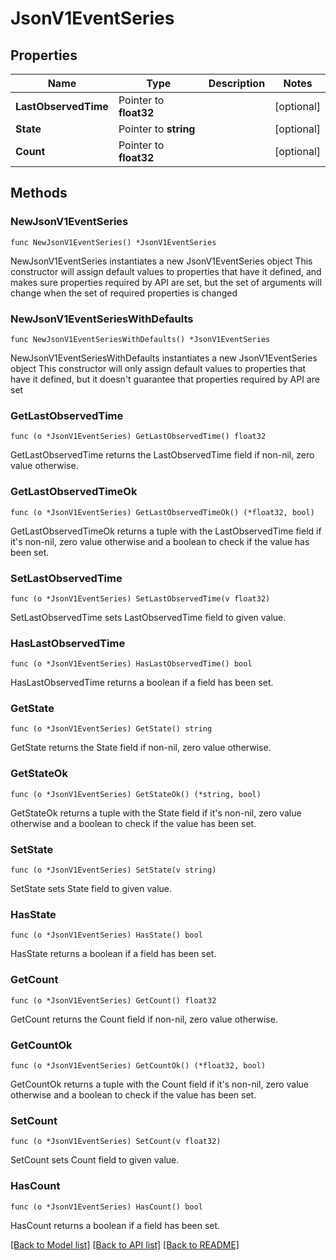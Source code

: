 # JsonV1EventSeries

## Properties

Name | Type | Description | Notes
------------ | ------------- | ------------- | -------------
**LastObservedTime** | Pointer to **float32** |  | [optional] 
**State** | Pointer to **string** |  | [optional] 
**Count** | Pointer to **float32** |  | [optional] 

## Methods

### NewJsonV1EventSeries

`func NewJsonV1EventSeries() *JsonV1EventSeries`

NewJsonV1EventSeries instantiates a new JsonV1EventSeries object
This constructor will assign default values to properties that have it defined,
and makes sure properties required by API are set, but the set of arguments
will change when the set of required properties is changed

### NewJsonV1EventSeriesWithDefaults

`func NewJsonV1EventSeriesWithDefaults() *JsonV1EventSeries`

NewJsonV1EventSeriesWithDefaults instantiates a new JsonV1EventSeries object
This constructor will only assign default values to properties that have it defined,
but it doesn't guarantee that properties required by API are set

### GetLastObservedTime

`func (o *JsonV1EventSeries) GetLastObservedTime() float32`

GetLastObservedTime returns the LastObservedTime field if non-nil, zero value otherwise.

### GetLastObservedTimeOk

`func (o *JsonV1EventSeries) GetLastObservedTimeOk() (*float32, bool)`

GetLastObservedTimeOk returns a tuple with the LastObservedTime field if it's non-nil, zero value otherwise
and a boolean to check if the value has been set.

### SetLastObservedTime

`func (o *JsonV1EventSeries) SetLastObservedTime(v float32)`

SetLastObservedTime sets LastObservedTime field to given value.

### HasLastObservedTime

`func (o *JsonV1EventSeries) HasLastObservedTime() bool`

HasLastObservedTime returns a boolean if a field has been set.

### GetState

`func (o *JsonV1EventSeries) GetState() string`

GetState returns the State field if non-nil, zero value otherwise.

### GetStateOk

`func (o *JsonV1EventSeries) GetStateOk() (*string, bool)`

GetStateOk returns a tuple with the State field if it's non-nil, zero value otherwise
and a boolean to check if the value has been set.

### SetState

`func (o *JsonV1EventSeries) SetState(v string)`

SetState sets State field to given value.

### HasState

`func (o *JsonV1EventSeries) HasState() bool`

HasState returns a boolean if a field has been set.

### GetCount

`func (o *JsonV1EventSeries) GetCount() float32`

GetCount returns the Count field if non-nil, zero value otherwise.

### GetCountOk

`func (o *JsonV1EventSeries) GetCountOk() (*float32, bool)`

GetCountOk returns a tuple with the Count field if it's non-nil, zero value otherwise
and a boolean to check if the value has been set.

### SetCount

`func (o *JsonV1EventSeries) SetCount(v float32)`

SetCount sets Count field to given value.

### HasCount

`func (o *JsonV1EventSeries) HasCount() bool`

HasCount returns a boolean if a field has been set.


[[Back to Model list]](../README.md#documentation-for-models) [[Back to API list]](../README.md#documentation-for-api-endpoints) [[Back to README]](../README.md)


